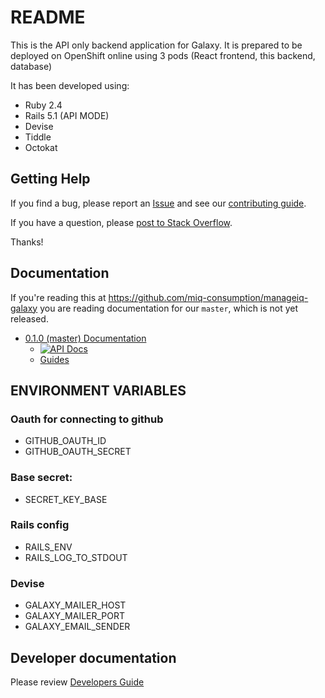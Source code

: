 # README

This is the API only backend application for Galaxy. It is prepared to be deployed on OpenShift online using 3 pods (React frontend, this backend, database)

It has been developed using:
* Ruby 2.4
* Rails 5.1 (API MODE)
* Devise
* Tiddle
* Octokat


## Getting Help

If you find a bug, please report an [Issue](https://github.com/miq-consumption/manageiq-galaxy/issues/new)
and see our [contributing guide](CONTRIBUTING.md).

If you have a question, please [post to Stack Overflow](https://stackoverflow.com/questions/tagged/manageiq-galaxy).


Thanks!

## Documentation

If you're reading this at https://github.com/miq-consumption/manageiq-galaxy you are
reading documentation for our `master`, which is not yet released.

- [0.1.0 (master) Documentation](https://github.com/miq-consumption/manageiq-galaxy/tree/master)
  - [![API Docs](http://img.shields.io/badge/yard-docs-blue.svg)](http://www.rubydoc.info/github/miq-consumption/manageiq-galaxy/master)
  - [Guides](docs)
## ENVIRONMENT VARIABLES

### Oauth for connecting to github
- GITHUB_OAUTH_ID
- GITHUB_OAUTH_SECRET

### Base secret:

- SECRET_KEY_BASE

### Rails config

- RAILS_ENV
- RAILS_LOG_TO_STDOUT

### Devise
- GALAXY_MAILER_HOST
- GALAXY_MAILER_PORT
- GALAXY_EMAIL_SENDER


## Developer documentation
Please review [Developers Guide](Developers.md)

